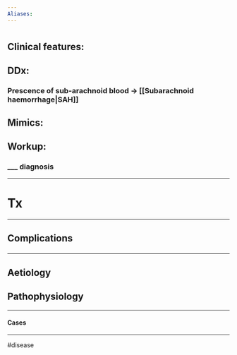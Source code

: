 ```yaml
---
Aliases:
---
```

# 
## Clinical features:
###
## DDx:
### Prescence of sub-arachnoid blood -> [[Subarachnoid haemorrhage|SAH]]
## Mimics:
###
## Workup:
### ___ diagnosis
---
# Tx

---
## Complications
###

---
## Aetiology
## Pathophysiology

---
#### Cases


---
#disease 